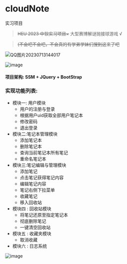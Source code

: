 # cloudNote
实习项目

> ~~HEU 2023 中软实习项目×~~  大型赛博解谜抛接球游戏 √

> ~~(不会吧不会吧，不会真的有学弟学妹们搜到这来了吧~~

![QQ图片20230713144017](https://github.com/ewoifuoi/cloudNote/assets/47176322/d70ac495-39e1-43e1-b9ae-820d36b7b558)

![image](https://github.com/ewoifuoi/cloudNote/assets/47176322/2743505d-aca7-491f-876f-a852aa20aab8)

#### 项目架构: SSM + JQuery + BootStrap

### 实现功能列表:
- 模块一: 用户模块
  - 用户的注册与登录 
  - 根据用户uid获取全部用户笔记本
  - 修改密码
  - 退出登录 
- 模块二:笔记本管理模块
  - 添加笔记本
  - 删除笔记本
  - 查询当前笔记本所有笔记
  - 重命名笔记本
- 模块三:笔记编辑与管理模块
  - 添加笔记
  - 点击笔记获得笔记内容
  - 编辑笔记内容
  - 笔记右侧下拉菜单
  - 收藏笔记
  - 移入回收站
- 模块四 : 回收站模块
  - 将笔记还原至指定笔记本
  - 彻底删除笔记
  - 一键清空回收站
- 模块五 : 收藏夹模块
  - 取消收藏
- 模块六 : 日志系统

![image](https://github.com/ewoifuoi/cloudNote/assets/47176322/ca6ec950-3088-496d-a399-8b8e42bf14bd)



